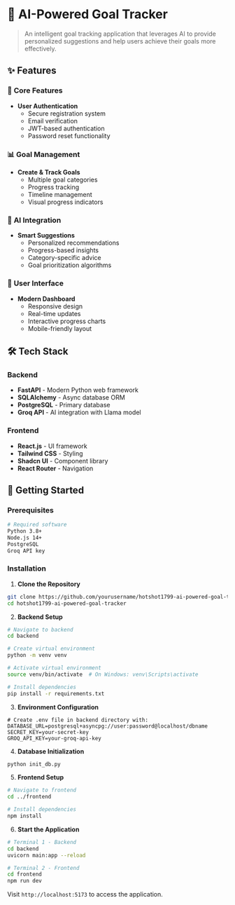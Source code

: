 # 🎯 AI-Powered Goal Tracker

> An intelligent goal tracking application that leverages AI to provide personalized suggestions and help users achieve their goals more effectively.

## ✨ Features

### 🔐 **Core Features**
- **User Authentication**
  - Secure registration system
  - Email verification
  - JWT-based authentication
  - Password reset functionality

### 📊 **Goal Management**
- **Create & Track Goals**
  - Multiple goal categories
  - Progress tracking
  - Timeline management
  - Visual progress indicators

### 🤖 **AI Integration**
- **Smart Suggestions**
  - Personalized recommendations
  - Progress-based insights
  - Category-specific advice
  - Goal prioritization algorithms

### 📱 **User Interface**
- **Modern Dashboard**
  - Responsive design
  - Real-time updates
  - Interactive progress charts
  - Mobile-friendly layout

## 🛠️ Tech Stack

### Backend
- **FastAPI** - Modern Python web framework
- **SQLAlchemy** - Async database ORM
- **PostgreSQL** - Primary database
- **Groq API** - AI integration with Llama model

### Frontend
- **React.js** - UI framework
- **Tailwind CSS** - Styling
- **Shadcn UI** - Component library
- **React Router** - Navigation

## 🚀 Getting Started

### Prerequisites
```bash
# Required software
Python 3.8+
Node.js 14+
PostgreSQL
Groq API key
```

### Installation

1. **Clone the Repository**
```bash
git clone https://github.com/yourusername/hotshot1799-ai-powered-goal-tracker.git
cd hotshot1799-ai-powered-goal-tracker
```

2. **Backend Setup**
```bash
# Navigate to backend
cd backend

# Create virtual environment
python -m venv venv

# Activate virtual environment
source venv/bin/activate  # On Windows: venv\Scripts\activate

# Install dependencies
pip install -r requirements.txt
```

3. **Environment Configuration**
```env
# Create .env file in backend directory with:
DATABASE_URL=postgresql+asyncpg://user:password@localhost/dbname
SECRET_KEY=your-secret-key
GROQ_API_KEY=your-groq-api-key
```

4. **Database Initialization**
```bash
python init_db.py
```

5. **Frontend Setup**
```bash
# Navigate to frontend
cd ../frontend

# Install dependencies
npm install
```

6. **Start the Application**
```bash
# Terminal 1 - Backend
cd backend
uvicorn main:app --reload

# Terminal 2 - Frontend
cd frontend
npm run dev
```

Visit `http://localhost:5173` to access the application.
